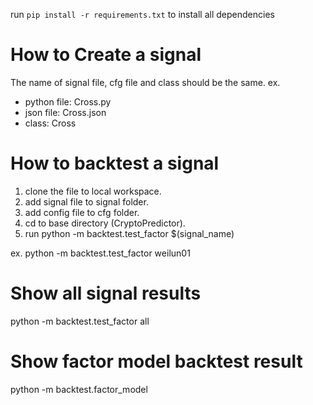 run `pip install -r requirements.txt` to install all dependencies

# How to Create a signal
The name of signal file, cfg file and class should be the same.
ex.
- python file: Cross.py
- json file: Cross.json
- class: Cross


# How to backtest a signal
1. clone the file to local workspace.
2. add signal file to signal folder.
3. add config file to cfg folder.
4. cd to base directory (CryptoPredictor).
5. run python -m backtest.test_factor $(signal_name)

ex. python -m backtest.test_factor weilun01

# Show all signal results

python -m backtest.test_factor all

# Show factor model backtest result

python -m backtest.factor_model




